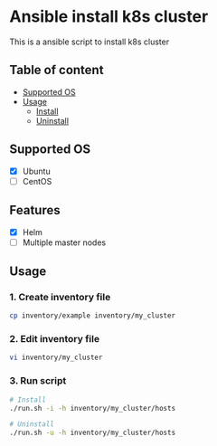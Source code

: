 # Ansible install k8s cluster
This is a ansible script to install k8s cluster
## Table of content
- [Supported OS](#supported-os)
- [Usage](#usage)
  - [Install](#install)
  - [Uninstall](#uninstall)
## Supported OS
- [x] Ubuntu
- [ ] CentOS
## Features
- [x] Helm
- [ ] Multiple master nodes
## Usage
### 1. Create inventory file
```bash
cp inventory/example inventory/my_cluster
```
### 2. Edit inventory file
```bash
vi inventory/my_cluster
```
### 3. Run script
```bash
# Install
./run.sh -i -h inventory/my_cluster/hosts

# Uninstall
./run.sh -u -h inventory/my_cluster/hosts
```